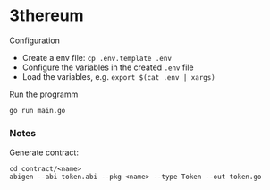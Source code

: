 # 3thereum

Configuration

* Create a env file: `cp .env.template .env`
* Configure the variables in the created `.env` file
* Load the variables, e.g. `export $(cat .env | xargs)`


Run the programm

```shell
go run main.go
```

### Notes

Generate contract:

```shell
cd contract/<name>
abigen --abi token.abi --pkg <name> --type Token --out token.go
```
